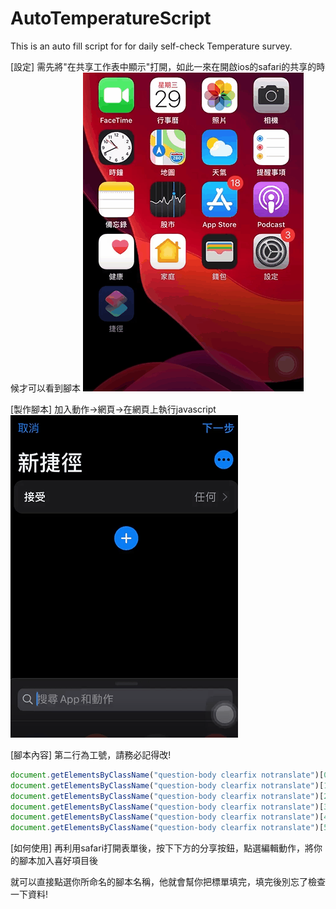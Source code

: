 # AutoTemperatureScript
This is an auto fill script for for daily self-check Temperature survey.

[設定]
需先將"在共享工作表中顯示"打開，如此一來在開啟ios的safari的共享的時候才可以看到腳本
![](/photo/config.gif)

[製作腳本]
加入動作->網頁->在網頁上執行javascript  
![](/photo/addScript.gif)

[腳本內容]
第二行為工號，請務必記得改!
```javascript
document.getElementsByClassName("question-body clearfix notranslate")[0].getElementsByClassName("radio-button-input")[0].click();
document.getElementsByClassName("question-body clearfix notranslate")[1].getElementsByTagName("input")[0].value="xxxxxx"
document.getElementsByClassName("question-body clearfix notranslate")[2].getElementsByClassName("radio-button-input")[0].click()
document.getElementsByClassName("question-body clearfix notranslate")[3].getElementsByTagName("input")[0].value="35.4"
document.getElementsByClassName("question-body clearfix notranslate")[4].getElementsByClassName("radio-button-input")[1].click()
document.getElementsByClassName("question-body clearfix notranslate")[5].getElementsByClassName("radio-button-input")[0].click()
```

[如何使用]
再利用safari打開表單後，按下下方的分享按鈕，點選編輯動作，將你的腳本加入喜好項目後

就可以直接點選你所命名的腳本名稱，他就會幫你把標單填完，填完後別忘了檢查一下資料!

